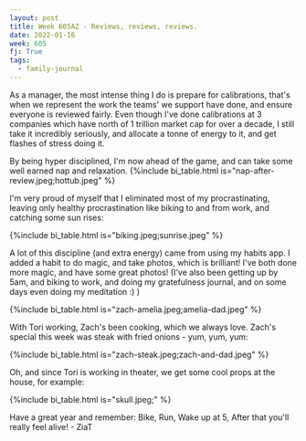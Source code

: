 ```yaml
---
layout: post
title: Week 605AZ - Reviews, reviews, reviews.
date: 2022-01-16
week: 605
fj: True
tags:
  - family-journal
---
```


As a manager, the most intense thing I do is prepare for calibrations, that's when we represent the work the teams' we support have done, and ensure everyone is reviewed fairly. Even though I've done calibrations at 3 companies which have north of 1 trillion market cap for over a decade, I still take it incredibly seriously, and allocate a tonne of energy to it, and get flashes of stress doing it.

By being hyper disciplined, I'm now ahead of the game, and can take some well earned nap and relaxation.
{%include bi_table.html is="nap-after-review.jpeg;hottub.jpeg" %}

I'm very proud of myself that I eliminated most of my procrastinating, leaving only healthy procrastination like biking to and from work, and catching some sun rises:

{%include bi_table.html is="biking.jpeg;sunrise.jpeg" %}

A lot of this discipline (and extra energy) came from using my habits app. I added a habit to do magic, and take photos, which is brilliant! I've both done more magic, and have some great photos! (I've also been getting up by 5am, and biking to work, and doing my gratefulness journal, and on some days even doing my meditation :) )

{%include bi_table.html is="zach-amelia.jpeg;amelia-dad.jpeg" %}

With Tori working, Zach's been cooking, which we always love. Zach's special this week was steak with fried onions - yum, yum, yum:

{%include bi_table.html is="zach-steak.jpeg;zach-and-dad.jpeg" %}

Oh, and since Tori is working in theater, we get some cool props at the house, for example:

{%include bi_table.html is="skull.jpeg;" %}

Have a great year and remember: Bike, Run, Wake up at 5, After that you'll really feel alive! - ZiaT
